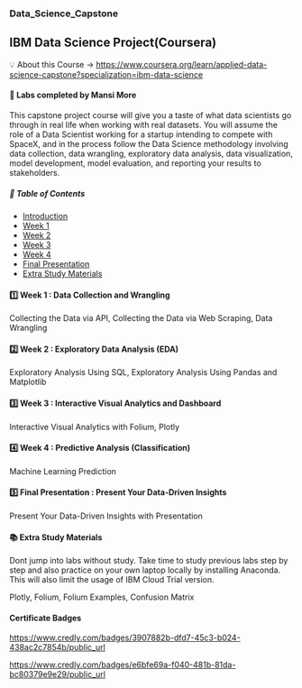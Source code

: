 ### Data_Science_Capstone
## IBM Data Science Project(Coursera)

💡 About this Course ->
https://www.coursera.org/learn/applied-data-science-capstone?specialization=ibm-data-science

#### 🎉 Labs completed by Mansi More

This capstone project course will give you a taste of what data scientists go through in real life when working with real datasets. You will assume the role of a Data Scientist working for a startup intending to compete with SpaceX, and in the process follow the Data Science methodology involving data collection, data wrangling, exploratory data analysis, data visualization, model development, model evaluation, and reporting your results to stakeholders.


##### 📝 Table of Contents

- [Introduction](#introduction)
- [Week 1](#week1)
- [Week 2](#week2)
- [Week 3](#week3)
- [Week 4](#week4)
- [Final Presentation](#Capstone_Presentation)
- [Extra Study Materials](#extra_study)


#### 1️⃣ Week 1 : Data Collection and Wrangling

Collecting the Data via API, 
Collecting the Data via Web Scraping, 
Data Wrangling

#### 2️⃣ Week 2 : Exploratory Data Analysis (EDA)

Exploratory Analysis Using SQL, 
Exploratory Analysis Using Pandas and Matplotlib

#### 3️⃣ Week 3 : Interactive Visual Analytics and Dashboard

Interactive Visual Analytics with Folium, 
Plotly

#### 4️⃣ Week 4 : Predictive Analysis (Classification)

Machine Learning Prediction

#### 5️⃣ Final Presentation : Present Your Data-Driven Insights

Present Your Data-Driven Insights with Presentation


#### 📚 Extra Study Materials
Dont jump into labs without study. Take time to study previous labs step by step and also practice on your own laptop locally by installing Anaconda. This will also limit the usage of IBM Cloud Trial version.

Plotly, 
Folium, 
Folium Examples, 
Confusion Matrix


#### Certificate Badges

https://www.credly.com/badges/3907882b-dfd7-45c3-b024-438ac2c7854b/public_url

https://www.credly.com/badges/e6bfe69a-f040-481b-81da-bc80379e9e29/public_url


